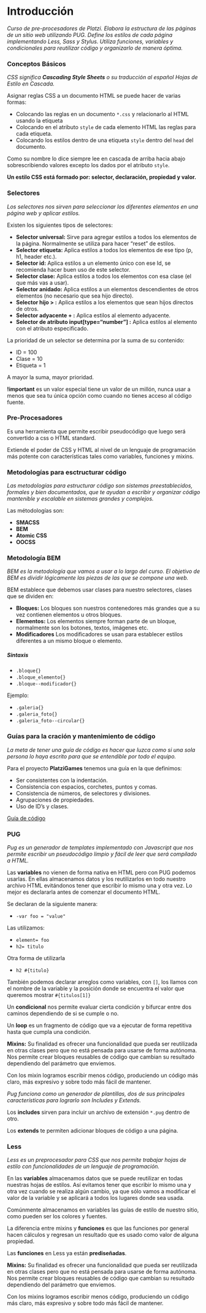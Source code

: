 # Introducción

_Curso de pre-procesadores de Platzi. Elabora la estructura de las páginas de un sitio web utilizando PUG. Define los estilos de cada página implementando Less, Sass y Stylus. Utiliza funciones, variables y condicionales para reutilizar código y organizarlo de manera óptima._

### Conceptos Básicos

_CSS significa **Cascading Style Sheets** o su traducción al español Hojas de Estilo en Cascada._

Asignar reglas CSS a un documento HTML se puede hacer de varias formas:

- Colocando las reglas en un documento `*.css` y relacionarlo al HTML usando la etiqueta
- Colocando en el atributo `style` de cada elemento HTML las reglas para cada etiqueta.
- Colocando los estilos dentro de una etiqueta `style` dentro del `head` del documento.

Como su nombre lo dice siempre lee en cascada de arriba hacia abajo sobrescribiendo valores excepto los dados por el atributo `style`.

**Un estilo CSS está formado por: selector, declaración, propiedad y valor.**

### Selectores

_Los selectores nos sirven para seleccionar los diferentes elementos en una página web y aplicar estilos._

Existen los siguientes tipos de selectores:

- **Selector universal:** Sirve para agregar estilos a todos los elementos de la página. Normalmente se utiliza para hacer “reset” de estilos.
- **Selector etiqueta:** Aplica estilos a todos los elementos de ese tipo (p, h1, header etc.).
- **Selector id:** Aplica estilos a un elemento único con ese Id, se recomienda hacer buen uso de este selector.
- **Selector clase:** Aplica estilos a todos los elementos con esa clase (el que más vas a usar).
- **Selector anidado:** Aplica estilos a un elementos descendientes de otros elementos (no necesario que sea hijo directo).
- **Selector hijo > :** Aplica estilos a los elementos que sean hijos directos de otros.
- **Selector adyacente + :** Aplica estilos al elemento adyacente.
- **Selector de atributo input[type=“number”] :** Aplica estilos al elemento con el atributo especificado.

La prioridad de un selector se determina por la suma de su contenido:

- ID = 100
- Clase = 10
- Etiqueta = 1

A mayor la suma, mayor prioridad.

**!important** es un valor especial tiene un valor de un millón, nunca usar a menos que sea tu única opción como cuando no tienes acceso al código fuente.

### Pre-Procesadores

Es una herramienta que permite escribir pseudocódigo que luego será convertido a css o HTML standard.

Extiende el poder de CSS y HTML al nivel de un lenguaje de programación más potente con características tales como variables, funciones y mixins.

### Metodologías para esctructurar código

_Las metodologías para estructurar código son sistemas preestablecidos, formales y bien documentados, que te ayudan a escribir y organizar código mantenible y escalable en sistemas grandes y complejos._

Las métodologías son:

- **SMACSS**
- **BEM**
- **Atomic CSS**
- **OOCSS**

### Metodología BEM

_BEM es la metodología que vamos a usar a lo largo del curso. El objetivo de BEM es dividir lógicamente las piezas de las que se compone una web._

BEM establece que debemos usar clases para nuestro selectores, clases que se dividen en:

- **Bloques:** Los bloques son nuestros contenedores más grandes que a su vez contienen elementos u otros bloques.
- **Elementos:** Los elementos siempre forman parte de un bloque, normalmente son los botones, textos, imágenes etc.
- **Modificadores** Los modificadores se usan para establecer estilos diferentes a un mismo bloque o elemento.

##### Sintaxis

- `.bloque{}`
- `.bloque_elemento{}`
- `.bloque--modificador{}`

Ejemplo:

- `.galeria{}`
- `.galeria_foto{}`
- `.galeria_foto--circular{}`

### Guías para la cración y mantenimiento de código

_La meta de tener una guía de código es hacer que luzca como si una sola persona lo haya escrito para que se entendible por todo el equipo._

Para el proyecto **PlatziGames** tenemos una guía en la que definimos:

- Ser consistentes con la indentación.
- Consistencia con espacios, corchetes, puntos y comas.
- Consistencia de números, de selectores y divisiones.
- Agrupaciones de propiedades.
- Uso de ID’s y clases.

[Guía de código](https://static.platzi.com/media/public/uploads/guia-de-codigo-platzi-games_f19c63bf-af70-4aeb-8ac1-3e905bc140ab.pdf)

### PUG

_Pug es un generador de templates implementado con Javascript que nos permite escribir un pseudocódigo limpio y fácil de leer que será compilado a HTML._

Las **variables** no vienen de forma nativa en HTML pero con PUG podemos usarlas. En ellas almacenamos datos y los reutilizarlos en todo nuestro archivo HTML evitándonos tener que escribir lo mismo una y otra vez. Lo mejor es declararla antes de comenzar el documento HTML.

Se declaran de la siguiente manera:

- `-var foo = "value"`

Las utilizamos:

- `element= foo`
- `h2= titulo`

Otra forma de utilizarla

- `h2 #{titulo}`

También podemos declarar arreglos como variables, con `[]`, los llamos con el nombre de la variable y la posición donde se encuentra el valor que queremos mostrar `#{titulos[1]}`

Un **condicional** nos permite evaluar cierta condición y bifurcar entre dos caminos dependiendo de si se cumple o no.

Un **loop** es un fragmento de código que va a ejecutar de forma repetitiva hasta que cumpla una condición.

**Mixins:** Su finalidad es ofrecer una funcionalidad que pueda ser reutilizada en otras clases pero que no está pensada para usarse de forma autónoma. Nos permite crear bloques reusables de código que cambian su resultado dependiendo del parámetro que enviemos.

Con los mixin logramos escribir menos código, produciendo un código más claro, más expresivo y sobre todo más fácil de mantener.

_Pug funciona como un generador de plantillas, dos de sus principales características para lograrlo son Includes y Extends._

Los **includes** sirven para incluir un archivo de extensión `*.pug` dentro de otro.

Los **extends** te permiten adicionar bloques de código a una página.

### Less

_Less es un preprocesador para CSS que nos permite trabajar hojas de estilo con funcionalidades de un lenguaje de programación._

En las **variables** almacenamos datos que se puede reutilizar en todas nuestras hojas de estilos. Así evitamos tener que escribir lo mismo una y otra vez cuando se realiza algún cambio, ya que sólo vamos a modificar el valor de la variable y se aplicará a todos los lugares donde sea usada.

Comúnmente almacenamos en variables las guías de estilo de nuestro sitio, como pueden ser los colores y fuentes.

La diferencia entre mixins y **funciones** es que las funciones por general hacen cálculos y regresan un resultado que es usado como valor de alguna propiedad.

Las **funciones** en Less ya están **prediseñadas**.

**Mixins:** Su finalidad es ofrecer una funcionalidad que pueda ser reutilizada en otras clases pero que no está pensada para usarse de forma autónoma. Nos permite crear bloques reusables de código que cambian su resultado dependiendo del parámetro que enviemos.

Con los mixins logramos escribir menos código, produciendo un código más claro, más expresivo y sobre todo más fácil de mantener.
